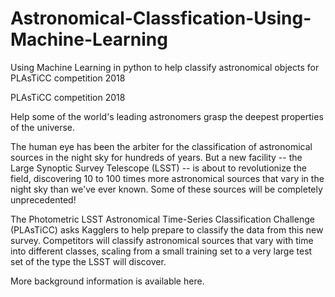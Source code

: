 # Astronomical-Classfication-Using-Machine-Learning
Using Machine Learning in python to help classify astronomical objects for PLAsTiCC competition 2018

PLAsTiCC competition 2018

Help some of the world's leading astronomers grasp the deepest properties of the universe.

The human eye has been the arbiter for the classification of astronomical sources in the night sky for hundreds of years. But a new facility -- the Large Synoptic Survey Telescope (LSST) -- is about to revolutionize the field, discovering 10 to 100 times more astronomical sources that vary in the night sky than we've ever known. Some of these sources will be completely unprecedented!

The Photometric LSST Astronomical Time-Series Classification Challenge (PLAsTiCC) asks Kagglers to help prepare to classify the data from this new survey. Competitors will classify astronomical sources that vary with time into different classes, scaling from a small training set to a very large test set of the type the LSST will discover.

More background information is available here.
